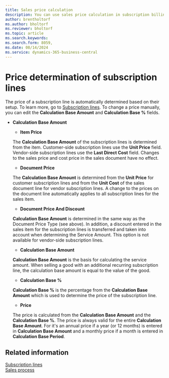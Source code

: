 ```yaml
---
title: Sales price calculation
description: You can use sales price calculation in subscription billing.
author: brentholtorf
ms.author: bholtorf
ms.reviewer: bholtorf
ms.topic: article
ms.search.keywords: 
ms.search.form: 8059,
ms.date: 08/14/2024
ms.service: dynamics-365-business-central
---
```


# Price determination of subscription lines

The price of a subscription line is automatically determined based on their setup. To learn more, go to [Subscription lines](../masterdata/service-commitments.md). To change a price manually, you can edit the **Calculation Base Amount** and **Calculation Base %** fields.

* **Calculation Base Amount**

   * **Item Price**

   The **Calculation Base Amount** of the subscription lines is determined from the item. Customer-side subscription lines use the **Unit Price** field. Vendor-side subscription lines use the **Last Direct Cost** field. Changes to the sales price and cost price in the sales document have no effect.

   * **Document Price**

   The **Calculation Base Amount** is determined from the **Unit Price** for customer subscription lines and from the **Unit Cost** of the sales document line for vendor subscription lines. A change to the prices on the document line automatically applies to all subscription lines for the sales item.

   * **Document Price And Discount**

   **Calculation Base Amount** is determined in the same way as the Document Price Type (see above). In addition, a discount entered in the sales item for the subscription lines is transferred and taken into account when determining the Service Amount. This option is not available for vendor-side subscription lines.

   * **Calculation Base Amount**

   **Calculation Base Amount** is the basis for calculating the service amount. When selling a good with an additional recurring subscription line, the calculation base amount is equal to the value of the good.

   * **Calculation Base %**

   **Calculation Base %** is the percentage from the **Calculation Base Amount** which is used to determine the price of the subscription line.

   * **Price**

   The price is calculated from the **Calculation Base Amount** and the **Calculation Base %**. The price is always valid for the entire **Calculation Base Amount**. For it's an annual price if a year (or 12 months) is entered in **Calculation Base Amount** and a monthly price if a month is entered in **Calculation Base Period**.

## Related information

[Subscription lines](../masterdata/service-commitments.md)  
[Sales process](sales-service-commitments.md)  
